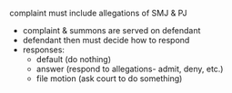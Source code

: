  complaint must include allegations of SMJ & PJ
- complaint & summons are served on defendant
- defendant then must decide how to respond
- responses:
	- default (do nothing)
	- answer (respond to allegations- admit, deny, etc.)
	- file motion (ask court to do something)